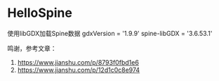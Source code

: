 # HelloSpine
使用libGDX加载Spine数据
gdxVersion = '1.9.9'
spine-libGDX = '3.6.53.1'

鸣谢，参考文章：

1. https://www.jianshu.com/p/8793f0fbd1e6
2. https://www.jianshu.com/p/12d1c0c8e974
